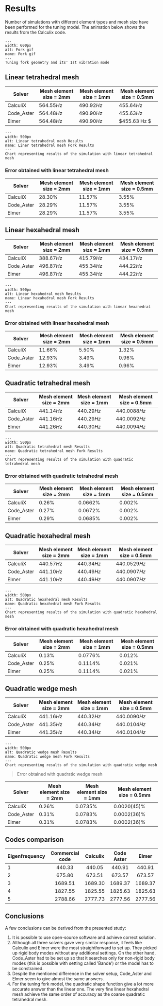 # Results

Number of simulations with different element types and mesh size have been performed for the tuning model. The animation below shows the results from the Calculix code.

```{figure} ./movie.gif
---
width: 600px
alt: Fork gif
name: Fork gif
---
Tuning fork geometry and its' 1st vibration mode
```

## Linear tetrahedral mesh

| Solver                |Mesh element size = 2mm  | Mesh element size = 1mm | Mesh element size = 0.5mm |
|-----------------------|-----------------------  |-------------------------|---------------------------|
| CalculiX              | $564.55 Hz$             | $490.92 Hz$             | $455.64 Hz$               |    
| Code_Aster            | $564.48 Hz$             | $490.90 Hz$             | $455.63 Hz$               |
| Elmer                 | $564.48 Hz$             | $490.90 Hz$             | $455.63 Hz $              |


```{figure} ./Linear-tetrahedral-mesh.png
---
width: 500px
alt: Linear tetrahedral mesh Results
name: Liner tetrahedral mesh Fork Results
---
Chart representing results of the simulation with linear tetrahedral mesh
```
### Error obtained with linear tetrahedral mesh

| Solver                |Mesh element size = 2mm  | Mesh element size = 1mm | Mesh element size = 0.5mm |
|-----------------------|-----------------------  |-------------------------|---------------------------|
| CalculiX              | $28.30 \%$              | $11.57 \%$              | $3.55 \%$                 |    
| Code_Aster            | $28.29 \%$              | $11.57 \%$              | $3.55 \%$                 |
| Elmer                 | $28.29 \%$              | $11.57 \%$              | $3.55 \%$                 |


## Linear hexahedral mesh

| Solver                |Mesh element size = 2mm  | Mesh element size = 1mm | Mesh element size = 0.5mm |
|-----------------------|-----------------------  |-------------------------|---------------------------|
| CalculiX              | $388.67 Hz$             | $415.79 Hz$             | $434.17 Hz$               |    
| Code_Aster            | $496.87 Hz$             | $455.34 Hz$             | $444.22 Hz$               |
| Elmer                 | $496.87 Hz$             | $455.34 Hz$             | $444.22 Hz$               |

```{figure} ./Linear-hexahedral-mesh.png
---
width: 500px
alt: Linear hexahedral mesh Results
name: Linear hexahedral mesh Fork Results
---
Chart representing results of the simulation with linear hexahedral mesh
```
### Error obtained with linear hexahedral mesh

| Solver                |Mesh element size = 2mm  | Mesh element size = 1mm | Mesh element size = 0.5mm |
|-----------------------|-----------------------  |-------------------------|---------------------------|
| CalculiX              | $11.66 \%$              | $5.50 \%$               | $1.32 \%$                 |    
| Code_Aster            | $12.93 \%$              | $3.49 \%$               | $0.96 \%$                 |
| Elmer                 | $12.93 \%$              | $3.49 \%$               | $0.96 \%$                 |

## Quadratic tetrahedral mesh

| Solver                |Mesh element size = 2mm  | Mesh element size = 1mm | Mesh element size = 0.5mm |
|-----------------------|-----------------------  |-------------------------|---------------------------|
| CalculiX              | $441.14 Hz$             | $440.29 Hz$             | $440.0088 Hz$             |    
| Code_Aster            | $441.16 Hz$             | $440.29 Hz$             | $440.0092 Hz$             |
| Elmer                 | $441.26 Hz$             | $440.30 Hz$             | $440.0094 Hz$             |

```{figure} ./Quadratic-tetrahedral-mesh.png
---
width: 500px
alt: Quadratic tetrahedral mesh Results
name: Quadratic tetrahedral mesh Fork Results
---
Chart representing results of the simulation with quadratic tetrahedral mesh
```
### Error obtained with quadratic tetrahedral mesh

| Solver                |Mesh element size = 2mm  | Mesh element size = 1mm | Mesh element size = 0.5mm |
|-----------------------|-----------------------  |-------------------------|---------------------------|
| CalculiX              | $0.26 \%$               | $0.0662 \%$             | $0.002 \%$                |    
| Code_Aster            | $0.27 \%$               | $0.0672 \%$             | $0.002 \%$                |
| Elmer                 | $0.29 \%$               | $0.0685 \%$             | $0.002 \%$                |


## Quadratic hexahedral mesh

| Solver                |Mesh element size = 2mm  | Mesh element size = 1mm | Mesh element size = 0.5mm |
|-----------------------|-----------------------  |-------------------------|---------------------------|
| CalculiX              | $440.57 Hz$             | $440.34 Hz$             | $440.0529 Hz$             |    
| Code_Aster            | $441.10 Hz$             | $440.49 Hz$             | $440.0907 Hz$             |
| Elmer                 | $441.10 Hz$             | $440.49 Hz$             | $440.0907 Hz$             |

```{figure} ./Quadratic-hexahedral-mesh.png
---
width: 500px
alt: Quadratic hexahedral mesh Results
name: Quadratic hexahedral mesh Fork Results
---
Chart representing results of the simulation with quadratic hexahedral mesh
```
### Error obtained with quadratic hexahedral mesh

| Solver                |Mesh element size = 2mm  | Mesh element size = 1mm | Mesh element size = 0.5mm |
|-----------------------|-----------------------  |-------------------------|---------------------------|
| CalculiX              | $0.13 \%$               | $0.0776 \%$             | $0.012 \%$                |    
| Code_Aster            | $0.25 \%$               | $0.1114 \%$             | $0.021 \%$                |
| Elmer                 | $0.25 \%$               | $0.1114 \%$             | $0.021 \%$                |


## Quadratic wedge mesh

| Solver                |Mesh element size = 2mm  | Mesh element size = 1mm | Mesh element size = 0.5mm |
|-----------------------|-----------------------  |-------------------------|---------------------------|
| CalculiX              | $441.16 Hz$             | $440.32 Hz$             | $440.0090 Hz$             |    
| Code_Aster            | $441.35 Hz$             | $440.34 Hz$             | $440.0104 Hz$             |
| Elmer                 | $441.35 Hz$             | $440.34 Hz$             | $440.0104 Hz$             |

```{figure} ./Quadratic-wedge-mesh.png
---
width: 500px
alt: Quadratic wedge mesh Results
name: Quadratic wedge mesh Fork Results
---
Chart representing results of the simulation with quadratic wedge mesh
```
> Error obtained with quadratic wedge mesh

| Solver                |Mesh element size = 2mm  | Mesh element size = 1mm | Mesh element size = 0.5mm |
|-----------------------|-----------------------  |-------------------------|---------------------------|
| CalculiX              | $0.26 \%$               | $0.0735 \%$             | $0.0020(45) \%$           |    
| Code_Aster            | $0.31 \%$               | $0.0783 \%$             | $0.0002(36) \%$           |
| Elmer                 | $0.31 \%$               | $0.0783 \%$             | $0.0002(36) \%$           |

## Codes comparison

| Eigenfrequency | Commercial code | Calculix | Code Aster |  Elmer  |
|----------------|:---------------:|:--------:|:----------:|:-------:|
|              1 |      440.33     |  440.05  |   440.91   |  440.91 |
|              2 |      675.80     |  673.51  |   673.57   |  673.57 |
|              3 |     1689.51     |  1689.30 |   1689.37  | 1689.37 |
|              4 |     1827.55     |  1825.55 |   1825.63  | 1825.63 |
|              5 |     2788.66     |  2777.73 |   2777.56  | 2777.56 |


## Conclusions

A few conclusions can be derived from the presented study:

1. It is possible to use open-source software and achieve correct solution.
2. Although all three solvers gave very similar response, it feels like Calculix and Elmer were the most straightforward to set up. They picked up rigid body modes without any additional settings. On the other hand, Code_Aster had to be set up so that it searches only for non-rigid body modes (this is possible with setting called 'Bande') or the model has to be constrained.
3. Despite the mentioned difference in the solver setup, Code_Aster and Elmer seem to give almost the same answers.
4. For the tuning fork model, the quadratic shape function give a lot more accurate answer than the linear one. The very fine linear hexahedral mesh achieve the same order of accuracy as the coarse quadratic tetrahedral mesh.
